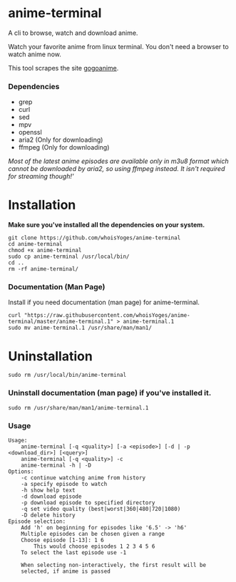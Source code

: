 # anime-terminal

A cli to browse, watch and download anime.

Watch your favorite anime from linux terminal. You don't need a browser to watch anime now.

This tool scrapes the site [gogoanime](https://gogoanime.cm).
### Dependencies
- grep
- curl
- sed
- mpv
- openssl
- aria2 (Only for downloading)
- ffmpeg (Only for downloading)

*Most of the latest anime episodes are available only in m3u8 format which cannot be downloaded by aria2, so using ffmpeg instead. It isn't required for streaming though!'*

# Installation
**Make sure you've installed all the dependencies on your system.**
```
git clone https://github.com/whoisYoges/anime-terminal
cd anime-terminal
chmod +x anime-terminal
sudo cp anime-terminal /usr/local/bin/
cd ..
rm -rf anime-terminal/
```
### Documentation (Man Page)
Install if you need documentation (man page) for anime-terminal.
```
curl "https://raw.githubusercontent.com/whoisYoges/anime-terminal/master/anime-terminal.1" > anime-terminal.1
sudo mv anime-terminal.1 /usr/share/man/man1/
```
# Uninstallation
```
sudo rm /usr/local/bin/anime-terminal
```
### Uninstall documentation (man page) if you've installed it.
```
sudo rm /usr/share/man/man1/anime-terminal.1
```
### Usage
```
Usage:
    anime-terminal [-q <quality>] [-a <episode>] [-d | -p <download_dir>] [<query>]
    anime-terminal [-q <quality>] -c
    anime-terminal -h | -D 
Options:
    -c continue watching anime from history
    -a specify episode to watch
    -h show help text
    -d download episode
    -p download episode to specified directory
    -q set video quality (best|worst|360|480|720|1080)
    -D delete history
Episode selection:
    Add 'h' on beginning for episodes like '6.5' -> 'h6'
    Multiple episodes can be chosen given a range
    Choose episode [1-13]: 1 6
        This would choose episodes 1 2 3 4 5 6
	To select the last episode use -1

    When selecting non-interactively, the first result will be
    selected, if anime is passed
```
